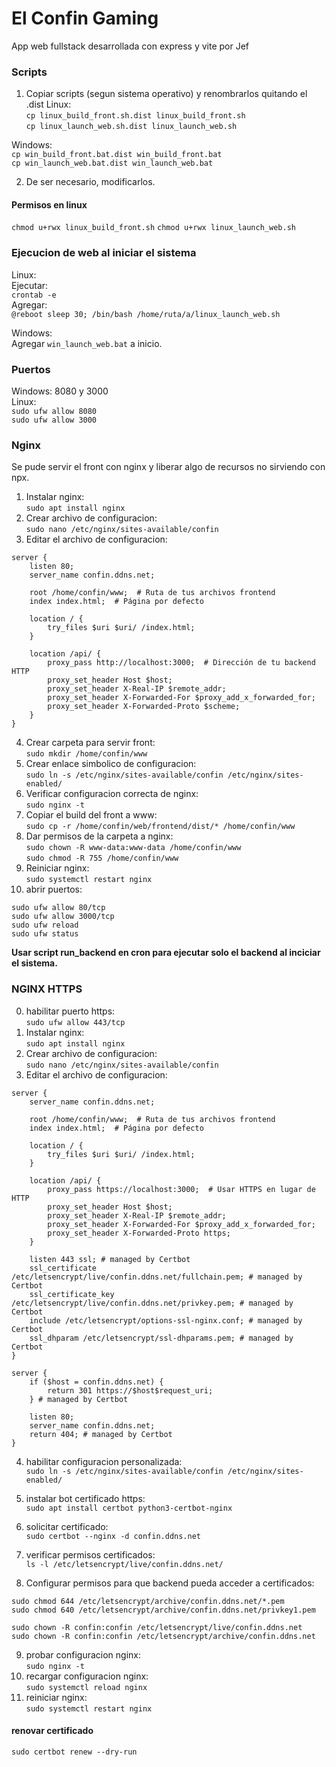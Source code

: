 # El Confin Gaming

App web fullstack desarrollada con express y vite por Jef

### Scripts  

1. Copiar scripts (segun sistema operativo) y renombrarlos quitando el .dist
Linux:  
`cp linux_build_front.sh.dist linux_build_front.sh`  
`cp linux_launch_web.sh.dist linux_launch_web.sh`

Windows:  
`cp win_build_front.bat.dist win_build_front.bat`  
`cp win_launch_web.bat.dist win_launch_web.bat`

2. De ser necesario, modificarlos.

#### Permisos en linux  
`chmod u+rwx linux_build_front.sh`
`chmod u+rwx linux_launch_web.sh`

### Ejecucion de web al iniciar el sistema
Linux:  
Ejecutar:  
`crontab -e`  
Agregar:  
`@reboot sleep 30; /bin/bash /home/ruta/a/linux_launch_web.sh`

Windows:  
Agregar `win_launch_web.bat` a inicio.

### Puertos  
Windows: 8080 y 3000  
Linux:  
`sudo ufw allow 8080`  
`sudo ufw allow 3000`


### Nginx

Se pude servir el front con nginx y liberar algo de recursos no sirviendo con npx.  

1. Instalar nginx:  
`sudo apt install nginx`  
2. Crear archivo de configuracion:  
`sudo nano /etc/nginx/sites-available/confin`   
3. Editar el archivo de configuracion:  
```
server {
    listen 80;
    server_name confin.ddns.net;

    root /home/confin/www;  # Ruta de tus archivos frontend
    index index.html;  # Página por defecto

    location / {
        try_files $uri $uri/ /index.html;
    }

    location /api/ {
        proxy_pass http://localhost:3000;  # Dirección de tu backend HTTP
        proxy_set_header Host $host;
        proxy_set_header X-Real-IP $remote_addr;
        proxy_set_header X-Forwarded-For $proxy_add_x_forwarded_for;
        proxy_set_header X-Forwarded-Proto $scheme;
    }
}
```
4. Crear carpeta para servir front:  
`sudo mkdir /home/confin/www`   
5. Crear enlace simbolico de configuracion:  
`sudo ln -s /etc/nginx/sites-available/confin /etc/nginx/sites-enabled/`  
6. Verificar configuracion correcta de nginx:  
`sudo nginx -t`    
7. Copiar el build del front a www:  
`sudo cp -r /home/confin/web/frontend/dist/* /home/confin/www`  
8. Dar permisos de la carpeta a nginx:  
`sudo chown -R www-data:www-data /home/confin/www`  
`sudo chmod -R 755 /home/confin/www`   
9. Reiniciar nginx:  
`sudo systemctl restart nginx` 
10. abrir puertos:  
```  
sudo ufw allow 80/tcp  
sudo ufw allow 3000/tcp  
sudo ufw reload
sudo ufw status  
```

**Usar script run_backend en cron para ejecutar solo el backend al inciciar el sistema.**
  

### NGINX HTTPS
0. habilitar puerto https:  
`sudo ufw allow 443/tcp `
1. Instalar nginx:  
`sudo apt install nginx`  
2. Crear archivo de configuracion:  
`sudo nano /etc/nginx/sites-available/confin`   
3. Editar el archivo de configuracion:  
```
server {
    server_name confin.ddns.net;

    root /home/confin/www;  # Ruta de tus archivos frontend
    index index.html;  # Página por defecto

    location / {
        try_files $uri $uri/ /index.html;
    }

    location /api/ {
        proxy_pass https://localhost:3000;  # Usar HTTPS en lugar de HTTP
        proxy_set_header Host $host;
        proxy_set_header X-Real-IP $remote_addr;
        proxy_set_header X-Forwarded-For $proxy_add_x_forwarded_for;
        proxy_set_header X-Forwarded-Proto https;
    }

    listen 443 ssl; # managed by Certbot
    ssl_certificate /etc/letsencrypt/live/confin.ddns.net/fullchain.pem; # managed by Certbot
    ssl_certificate_key /etc/letsencrypt/live/confin.ddns.net/privkey.pem; # managed by Certbot
    include /etc/letsencrypt/options-ssl-nginx.conf; # managed by Certbot
    ssl_dhparam /etc/letsencrypt/ssl-dhparams.pem; # managed by Certbot
}

server {
    if ($host = confin.ddns.net) {
        return 301 https://$host$request_uri;
    } # managed by Certbot

    listen 80;
    server_name confin.ddns.net;
    return 404; # managed by Certbot
}

```

4. habilitar configuracion personalizada:  
`sudo ln -s /etc/nginx/sites-available/confin /etc/nginx/sites-enabled/`

5. instalar bot certificado https:  
`sudo apt install certbot python3-certbot-nginx`  

6. solicitar certificado:  
`sudo certbot --nginx -d confin.ddns.net` 

7. verificar permisos certificados:  
`ls -l /etc/letsencrypt/live/confin.ddns.net/`  

8. Configurar permisos para que backend pueda acceder a certificados:  
```
sudo chmod 644 /etc/letsencrypt/archive/confin.ddns.net/*.pem
sudo chmod 640 /etc/letsencrypt/archive/confin.ddns.net/privkey1.pem

sudo chown -R confin:confin /etc/letsencrypt/live/confin.ddns.net
sudo chown -R confin:confin /etc/letsencrypt/archive/confin.ddns.net

```

9. probar configuracion nginx:  
`sudo nginx -t`  
10. recargar configuracion nginx:  
`sudo systemctl reload nginx`  
11. reiniciar nginx:  
`sudo systemctl restart nginx`

#### renovar certificado

`sudo certbot renew --dry-run`







